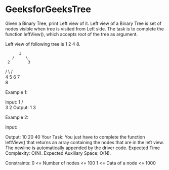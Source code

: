# GeeksforGeeksTree

Given a Binary Tree, print Left view of it. Left view of a Binary Tree is set of nodes visible when tree is visited from Left side. The task is to complete the function leftView(), which accepts root of the tree as argument.

Left view of following tree is 1 2 4 8.

          1
       /     \
     2        3
   /     \    /    \
  4     5   6    7
   \
     8   

Example 1:

Input:
   1
 /  \
3    2
Output: 1 3

Example 2:

Input:

Output: 10 20 40
Your Task:
You just have to complete the function leftView() that returns an array containing the nodes that are in the left view. The newline is automatically appended by the driver code.
Expected Time Complexity: O(N).
Expected Auxiliary Space: O(N).

Constraints:
0 <= Number of nodes <= 100
1 <= Data of a node <= 1000